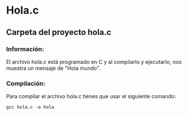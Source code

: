 # Hola.c

## Carpeta del proyecto hola.c

### Información:
El archivo hola.c está programado en C y al compilarlo y ejecutarlo, nos muestra un mensaje de "Hola mundo".

### Compilación:
Para compilar el archivo hola.c tienes que usar el siguiente comando:
```
gcc hola.c -o hola
```
